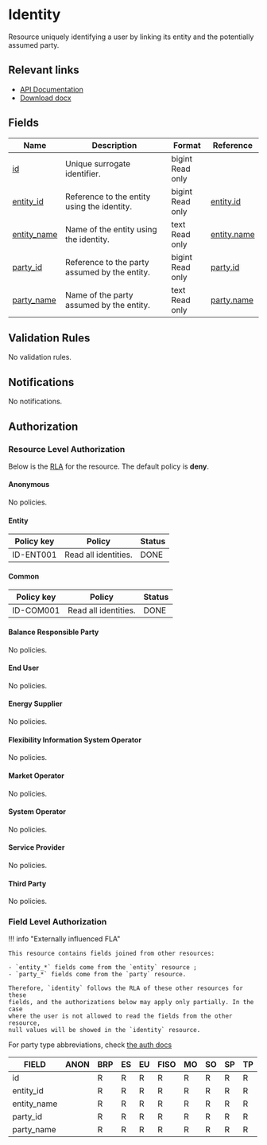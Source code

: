 # Identity

Resource uniquely identifying a user by linking its entity and the potentially
assumed party.

## Relevant links

* [API Documentation](/api/v0/#/operations/list_identity)
* [Download docx](../download/identity.docx)

## Fields

| Name                                                                  | Description                                   | Format               | Reference                           |
|-----------------------------------------------------------------------|-----------------------------------------------|----------------------|-------------------------------------|
| <a name="field-id" href="#field-id">id</a>                            | Unique surrogate identifier.                  | bigint<br/>Read only |                                     |
| <a name="field-entity_id" href="#field-entity_id">entity_id</a>       | Reference to the entity using the identity.   | bigint<br/>Read only | [entity.id](entity.md#field-id)     |
| <a name="field-entity_name" href="#field-entity_name">entity_name</a> | Name of the entity using the identity.        | text<br/>Read only   | [entity.name](entity.md#field-name) |
| <a name="field-party_id" href="#field-party_id">party_id</a>          | Reference to the party assumed by the entity. | bigint<br/>Read only | [party.id](party.md#field-id)       |
| <a name="field-party_name" href="#field-party_name">party_name</a>    | Name of the party assumed by the entity.      | text<br/>Read only   | [party.name](party.md#field-name)   |

## Validation Rules

No validation rules.

## Notifications

No notifications.

## Authorization

### Resource Level Authorization

Below is the [RLA](../technical/auth.md#resource-level-authorization-rla) for the
resource. The default policy is **deny**.

#### Anonymous

No policies.

#### Entity

| Policy key | Policy               | Status |
|------------|----------------------|--------|
| ID-ENT001  | Read all identities. | DONE   |

#### Common

| Policy key | Policy               | Status |
|------------|----------------------|--------|
| ID-COM001  | Read all identities. | DONE   |

#### Balance Responsible Party

No policies.

#### End User

No policies.

#### Energy Supplier

No policies.

#### Flexibility Information System Operator

No policies.

#### Market Operator

No policies.

#### System Operator

No policies.

#### Service Provider

No policies.

#### Third Party

No policies.

### Field Level Authorization

!!! info "Externally influenced FLA"

    This resource contains fields joined from other resources:

    - `entity_*` fields come from the `entity` resource ;
    - `party_*` fields come from the `party` resource.

    Therefore, `identity` follows the RLA of these other resources for these
    fields, and the authorizations below may apply only partially. In the case
    where the user is not allowed to read the fields from the other resource,
    null values will be showed in the `identity` resource.

For party type abbreviations, check [the auth docs](../technical/auth.md#party-market-actors)

| FIELD       | ANON | BRP | ES | EU | FISO | MO | SO | SP | TP |
|-------------|------|-----|----|----|------|----|----|----|----|
| id          |      | R   | R  | R  | R    | R  | R  | R  | R  |
| entity_id   |      | R   | R  | R  | R    | R  | R  | R  | R  |
| entity_name |      | R   | R  | R  | R    | R  | R  | R  | R  |
| party_id    |      | R   | R  | R  | R    | R  | R  | R  | R  |
| party_name  |      | R   | R  | R  | R    | R  | R  | R  | R  |
